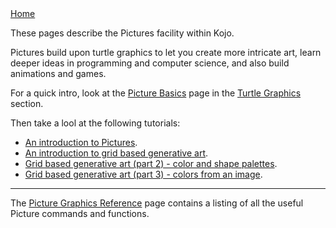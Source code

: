 <div class="nav">
  <a href="index.html">Home</a>
</div>


These pages describe the Pictures facility within Kojo.

Pictures build upon turtle graphics to let you create more intricate art, learn deeper ideas in programming and computer science, and also build animations and games.

For a quick intro, look at the [Picture Basics](concepts/turtle-picture-basics.html) page in the [Turtle Graphics](turtle-index.html) section.

Then take a lool at the following tutorials:
* [An introduction to Pictures](tutorials/pictures-intro.html).
* [An introduction to grid based generative art](tutorials/generative-art-grid-intro.html).
* [Grid based generative art (part 2) - color and shape palettes](tutorials/generative-art-grid-part2.html).
* [Grid based generative art (part 3) - colors from an image](tutorials/generative-art-grid-part3.html).

---

The [Picture Graphics Reference](reference/picture.html) page contains a listing of all the useful Picture commands and functions.